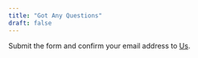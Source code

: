 ```yaml
---
title: "Got Any Questions"
draft: false
---
```


Submit the form and confirm your email address to [Us](pi@koompi.com).
